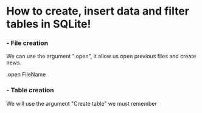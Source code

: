 # How to create, insert data and filter tables in SQLite!

### - File creation

We can use the argument ".open", it allow us open previous files and create news. 
>
.open FileName

### - Table creation

We will use the argument "Create table" we must remember 